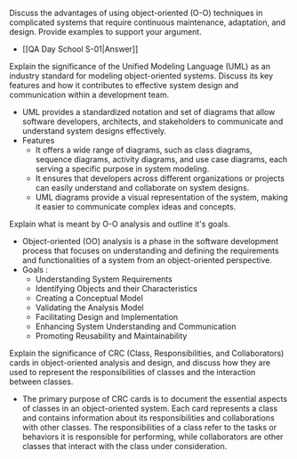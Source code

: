 Discuss the advantages of using object-oriented (O-O) techniques in complicated systems that require continuous maintenance, adaptation, and design. Provide examples to support your argument.

- [[QA Day School S-01|Answer]]

Explain the significance of the Unified Modeling Language (UML) as an industry standard for modeling object-oriented systems. Discuss its key features and how it contributes to effective system design and communication within a development team.

- UML provides a standardized notation and set of diagrams that allow software developers, architects, and stakeholders to communicate and understand system designs effectively.
- Features
	- It offers a wide range of diagrams, such as class diagrams, sequence diagrams, activity diagrams, and use case diagrams, each serving a specific purpose in system modeling. 
	- It ensures that developers across different organizations or projects can easily understand and collaborate on system designs. 
	- UML diagrams provide a visual representation of the system, making it easier to communicate complex ideas and concepts.

Explain what is meant by O-O analysis and outline it's goals.

- Object-oriented (OO) analysis is a phase in the software development process that focuses on understanding and defining the requirements and functionalities of a system from an object-oriented perspective.
- Goals : 
	- Understanding System Requirements
	- Identifying Objects and their Characteristics
	- Creating a Conceptual Model
	- Validating the Analysis Model
	- Facilitating Design and Implementation
	- Enhancing System Understanding and Communication
	- Promoting Reusability and Maintainability

Explain the significance of CRC (Class, Responsibilities, and Collaborators) cards in object-oriented analysis and design, and discuss how they are used to represent the responsibilities of classes and the interaction between classes.

- The primary purpose of CRC cards is to document the essential aspects of classes in an object-oriented system. Each card represents a class and contains information about its responsibilities and collaborations with other classes. The responsibilities of a class refer to the tasks or behaviors it is responsible for performing, while collaborators are other classes that interact with the class under consideration.


